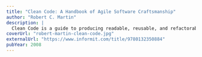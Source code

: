 ```yaml
---
title: "Clean Code: A Handbook of Agile Software Craftsmanship"
author: "Robert C. Martin"
description: |
  Clean Code is a guide to producing readable, reusable, and refactorable software in Agile environments. It presents principles and best practices for writing code that is both clean and maintainable.
coverUrl: "robert-martin-clean-code.jpg"
externalUrl: "https://www.informit.com/title/9780132350884"
pubYear: 2008
---
```


